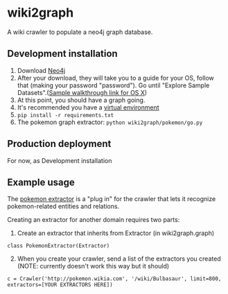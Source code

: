 # wiki2graph

A wiki crawler to populate a neo4j graph database.

## Development installation

1. Download [Neo4j](https://neo4j.com/download/)
2. After your download, they will take you to a guide for your OS, follow that (making your password "password").  Go until "Explore Sample Datasets".([Sample walkthrough link for OS X](https://neo4j.com/download-thanks-desktop/?edition=desktop&flavour=osx&release=1.1.17&offline=true))
3. At this point, you should have a graph going.
4. It's recommended you have a [virtual environment](https://realpython.com/python-virtual-environments-a-primer/)
5. `pip install -r requirements.txt`
6. The pokemon graph extractor:  `python wiki2graph/pokemon/go.py`

## Production deployment

For now, as Development installation

## Example usage

The [pokemon extractor](wiki2graph/pokemon/go.py) is a "plug in" for the crawler that lets it recognize pokemon-related entities and relations.

Creating an extractor for another domain requires two parts:

1. Create an extractor that inherits from Extractor (in wiki2graph.graph) 

```class PokemonExtractor(Extractor)```

2. When you create your crawler, send a list of the extractors you created (NOTE: currently doesn't work this way but it should) 

```c = Crawler('http://pokemon.wikia.com', '/wiki/Bulbasaur', limit=800, extractors=[YOUR EXTRACTORS HERE])```